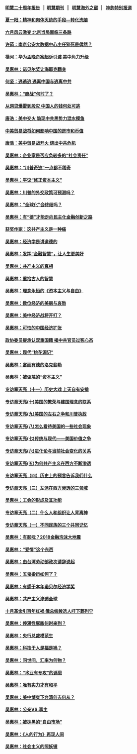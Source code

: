 #### [明慧二十周年报告](https://github.com/gfw-breaker/mh-reports/blob/master/README.md?t=07142035) &nbsp;&nbsp;|&nbsp;&nbsp;[明慧期刊](https://github.com/gfw-breaker/mh-qikan) &nbsp;&nbsp;|&nbsp;&nbsp; [明慧海外之窗](https://github.com/gfw-breaker/mh-news/blob/master/README.md?t=07142035) &nbsp;&nbsp;|&nbsp;&nbsp; [神韵特别报道](https://github.com/gfw-breaker/mh-news/blob/master/shenyun.md?t=07142035) 

#### [夏一阳：精神和肉体灭绝的手段—转化洗脑](../pages/nsc423/n11368250.md?t=07142035) 

#### [六月风云激变 北京当局面临三条路](../pages/nsc423/n11313668.md?t=07142035) 

#### [许茹：南京公安大数据中心主任猝死是偶然？](../pages/nsc423/n11064744.md?t=07142035) 

#### [横河：华为孟晚舟案起诉引渡 美中角力升级](../pages/nsc423/n11027230.md?t=07142035) 

#### [吴惠林：诺贝尔奖让海耶克翻身](../pages/nsc423/n10890049.md?t=07142035) 

#### [何坚：逃逃逃 逃离中国与逃离中共](../pages/nsc423/n10592891.md?t=07142035) 

#### [吴惠林：“商战”何时了？](../pages/nsc423/n10573558.md?t=07142035) 

#### [从网贷爆雷到股灾 中国人的钱何处可逃](../pages/nsc423/n10572800.md?t=07142035) 

#### [唐浩：美中交火 隐现中共黑势力混水摸鱼](../pages/nsc423/n10544040.md?t=07142035) 

#### [中美贸易战将如何影响中国的房市和币值](../pages/nsc423/n10543697.md?t=07142035) 

#### [唐浩：美中贸易战开火 烧出中共危机](../pages/nsc423/n10540126.md?t=07142035) 

#### [吴惠林：企业家是否应负较多的“社会责任”](../pages/nsc423/n10535022.md?t=07142035) 

#### [吴惠林：“川普奇迹”一点都不稀奇](../pages/nsc423/n10512808.md?t=07142035) 

#### [吴惠林：平议“修正资本主义”](../pages/nsc423/n10495724.md?t=07142035) 

#### [吴惠林：川普的外交政策可预测吗？](../pages/nsc423/n10462387.md?t=07142035) 

#### [吴惠林：“全球化”会终结吗？](../pages/nsc423/n10452838.md?t=07142035) 

#### [吴惠林：有“德”才能走向民主化金融创新之路](../pages/nsc423/n10432292.md?t=07142035) 

#### [获奖作家：这共产主义是一种癌](../pages/nsc423/n10431541.md?t=07142035) 

#### [吴惠林：经济学是讲道德的](../pages/nsc423/n10398014.md?t=07142035) 

#### [吴惠林：发挥“金融智慧”，让人生更美好](../pages/nsc423/n10375019.md?t=07142035) 

#### [吴惠林：共产主义的真相](../pages/nsc423/n10351394.md?t=07142035) 

#### [吴惠林：重拾古人的智慧](../pages/nsc423/n10337691.md?t=07142035) 

#### [吴惠林：理念永恒的《资本主义与自由》](../pages/nsc423/n10316274.md?t=07142035) 

#### [吴惠林：数位经济的美丽与哀愁](../pages/nsc423/n10292946.md?t=07142035) 

#### [吴惠林：美中经济战将开打？](../pages/nsc423/n10258825.md?t=07142035) 

#### [吴惠林：可怕的中国经济扩张](../pages/nsc423/n10219147.md?t=07142035) 

#### [政协委员提承认双重国籍 揭中共官员过客心态](../pages/nsc423/n10208809.md?t=07142035) 

#### [吴惠林：现代“桃花源记”](../pages/nsc423/n10185234.md?t=07142035) 

#### [吴惠林：富而有德的洛克斐勒](../pages/nsc423/n10142264.md?t=07142035) 

#### [吴惠林：被诬蔑的“资本主义”](../pages/nsc423/n10124816.md?t=07142035) 

#### [专访章天亮（十一）历史大戏 上天自有安排](../pages/nsc423/n10094905.md?t=07142035) 

#### [专访章天亮(十)美国的繁荣与建国理念的联系](../pages/nsc423/n10094899.md?t=07142035) 

#### [专访章天亮(九)美国的左右之争和川普执政](../pages/nsc423/n10094889.md?t=07142035) 

#### [专访章天亮(八)怎么看待美国的一些社会现象](../pages/nsc423/n10094857.md?t=07142035) 

#### [专访章天亮(七)传统与现代——美国价值之争](../pages/nsc423/n10093140.md?t=07142035) 

#### [专访章天亮(六)进化论与当前社会变化的关系](../pages/nsc423/n10092036.md?t=07142035) 

#### [专访章天亮(五)为何共产主义在西方不断渗透](../pages/nsc423/n10083620.md?t=07142035) 

#### [专访章天亮（四）历史上的预言告诉我们什么](../pages/nsc423/n10083606.md?t=07142035) 

#### [专访章天亮（三）左派在西方渗透的三领域](../pages/nsc423/n10081115.md?t=07142035) 

#### [吴惠林：工会的形成及其功能](../pages/nsc423/n10080633.md?t=07142035) 

#### [专访章天亮（二）什么人和组织让人背离神](../pages/nsc423/n10076637.md?t=07142035) 

#### [专访章天亮（一）不同民族的三个共同记忆](../pages/nsc423/n10074188.md?t=07142035) 

#### [吴惠林：有影呒？2018金融泡沫大地震](../pages/nsc423/n10040534.md?t=07142035) 

#### [吴惠林：“爱情”这个东西](../pages/nsc423/n10019423.md?t=07142035) 

#### [吴惠林：由台湾劳动部政次请辞说起](../pages/nsc423/n9979679.md?t=07142035) 

#### [吴惠林：五鬼搬运如何了？](../pages/nsc423/n9925338.md?t=07142035) 

#### [吴惠林：有感于本年诺贝尔经济学奖](../pages/nsc423/n9871883.md?t=07142035) 

#### [吴惠林：共产主义渗透全球](../pages/nsc423/n9812748.md?t=07142035) 

#### [十月革命引百年红祸 俄总统候选人吁下葬列宁](../pages/nsc423/n9810182.md?t=07142035) 

#### [吴惠林：停滞性膨胀何时来到？](../pages/nsc423/n9764136.md?t=07142035) 

#### [吴惠林：央行总裁模范生](../pages/nsc423/n9728134.md?t=07142035) 

#### [吴惠林：科技于人是福是祸？](../pages/nsc423/n9672982.md?t=07142035) 

#### [吴惠林：问世间，汇率为何物？](../pages/nsc423/n9621788.md?t=07142035) 

#### [吴惠林：“术业有专攻”的迷思](../pages/nsc423/n9580363.md?t=07142035) 

#### [吴惠林：唯有实力才有和平](../pages/nsc423/n9529599.md?t=07142035) 

#### [吴惠林：美中博奕下台湾何去何从？](../pages/nsc423/n9483598.md?t=07142035) 

#### [吴惠林：公亲VS.事主](../pages/nsc423/n9425637.md?t=07142035) 

#### [吴惠林：被抹黑的“自由市场”](../pages/nsc423/n9351545.md?t=07142035) 

#### [吴惠林：《人的行为》再现人间](../pages/nsc423/n9296339.md?t=07142035) 

#### [吴惠林：社会主义的照妖镜](../pages/nsc423/n9243460.md?t=07142035) 

